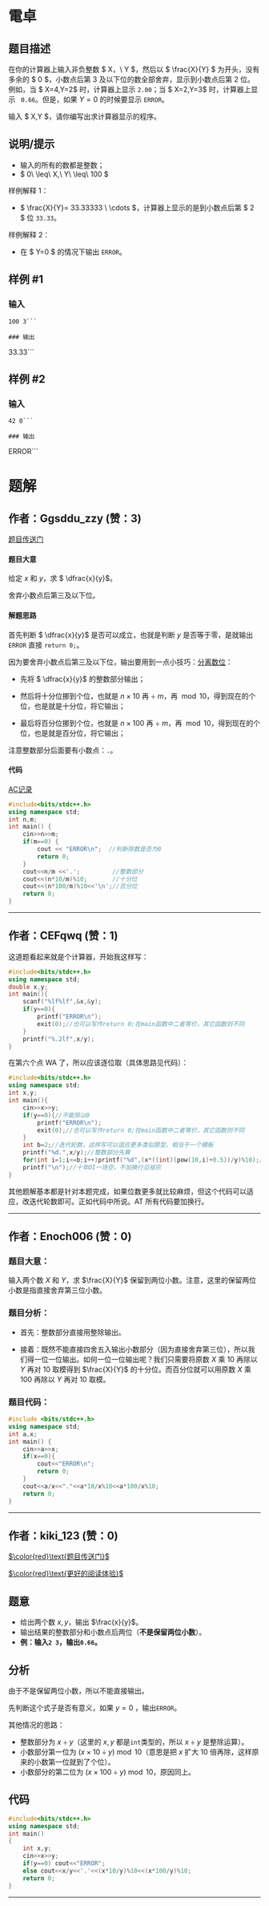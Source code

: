 # 電卓

## 题目描述

在你的计算器上输入非负整数 $ X，\ Y $，然后以 $ \frac{X}{Y} $ 为开头，没有多余的 $ 0 $，小数点后第 $3$ 及以下位的数全部舍弃，显示到小数点后第 $2$ 位。例如，当 $ X=4,Y=2$ 时，计算器上显示  `2.00`；当 $ X=2,Y=3$ 时，计算器上显示 ` 0.66`。但是，如果 $Y=0$ 的时候要显示 `ERROR`。

输入 $ X,Y $，请你编写出求计算器显示的程序。

## 说明/提示

- 输入的所有的数都是整数；
- $ 0\ \leq\ X,\ Y\ \leq\ 100 $

样例解释 $1$：

- $ \frac{X}{Y}= 33.33333 \ \cdots $，计算器上显示的是到小数点后第 $ 2 $ 位 `33.33`。

样例解释 $2$：

- 在 $ Y=0 $ 的情况下输出 `ERROR`。

## 样例 #1

### 输入

```
100 3```

### 输出

```
33.33```

## 样例 #2

### 输入

```
42 0```

### 输出

```
ERROR```

# 题解

## 作者：Ggsddu_zzy (赞：3)

[题目传送门](https://www.luogu.com.cn/problem/AT_past202010_b)

#### 题目大意

给定 $x$ 和 $y$，求 $ \dfrac{x}{y}$。

舍弃小数点后第三及以下位。

#### 解题思路

首先判断 $ \dfrac{x}{y}$ 是否可以成立，也就是判断 $y$ 是否等于零，是就输出 `ERROR` 直接 `return 0;`。

因为要舍弃小数点后第三及以下位，输出要用到一点小技巧：[分离数位](https://www.luogu.com.cn/blog/677671/fen-li-shuo-wei-gui-ze)：

- 先将 $ \dfrac{x}{y}$ 的整数部分输出；

- 然后将十分位挪到个位，也就是 $n \times 10$ 再 $\div\ m$，再 $\bmod10$，得到现在的个位，也是就是十分位，将它输出；

- 最后将百分位挪到个位，也就是 $n \times 100$ 再 $\div\ m$，再 $\bmod10$，得到现在的个位，也是就是百分位，将它输出；

注意整数部分后面要有小数点：`.`。

#### 代码

[AC记录](https://www.luogu.com.cn/record/97445309)

```cpp
#include<bits/stdc++.h>
using namespace std;
int n,m;
int main() {
	cin>>n>>m;
	if(m==0) {
		cout << "ERROR\n";  //判断除数是否为0
		return 0;
	} 
    cout<<n/m <<'.';         //整数部分
    cout<<(n*10/m)%10;       //十分位
    cout<<(n*100/m)%10<<'\n';//百分位
    return 0;
}
```



---

## 作者：CEFqwq (赞：1)

这道题看起来就是个计算器，开始我这样写：

```cpp
#include<bits/stdc++.h>
using namespace std;
double x,y;
int main(){
	scanf("%lf%lf",&x,&y);
	if(y==0){
		printf("ERROR\n");
		exit(0);//也可以写作return 0;在main函数中二者等价，其它函数则不同 
	}
	printf("%.2lf",x/y);
}
```

在第六个点 WA 了，所以应该逐位取（具体思路见代码）：

```cpp
#include<bits/stdc++.h>
using namespace std;
int x,y;
int main(){
	cin>>x>>y;
	if(y==0){//不能除以0
		printf("ERROR\n");
		exit(0);//也可以写作return 0;在main函数中二者等价，其它函数则不同 
	}
	int b=2;//迭代轮数，这样写可以适应更多类似题型，相当于一个模板 
	printf("%d.",x/y);//整数部分先算
	for(int i=1;i<=b;i++)printf("%d",(x*((int)(pow(10,i)+0.5))/y)%10);//小数部分由于浮点数误差，要四舍五入，这个代码就是计算商的第i位
	printf("\n");//十年OI一场空，不加换行见祖宗 
}
```

其他题解基本都是针对本题完成，如果位数更多就比较麻烦，但这个代码可以适应，改迭代轮数即可。正如代码中所说。AT 所有代码要加换行。

---

## 作者：Enoch006 (赞：0)

### 题目大意：

输入两个数 $X$ 和 $Y$，求 $\frac{X}{Y}$ 保留到两位小数。注意，这里的保留两位小数是指直接舍弃第三位小数。

### 题目分析：

- 首先：整数部分直接用整除输出。

- 接着：既然不能直接四舍五入输出小数部分（因为直接舍弃第三位），所以我们得一位一位输出。如何一位一位输出呢？我们只需要将原数 $X$ 乘 $10$ 再除以 $Y$ 再对 $10$ 取模得到 $\frac{X}{Y}$ 的十分位。而百分位就可以用原数 $X$ 乘 $100$ 再除以 $Y$ 再对 $10$ 取模。

### 题目代码：

```cpp
#include <bits/stdc++.h>
using namespace std;
int a,x; 
int main() {
    cin>>a>>x;
    if(x==0){
    	cout<<"ERROR\n";
		return 0; 
	}
	cout<<a/x<<"."<<a*10/x%10<<a*100/x%10;
    return 0;
}    
```


---

## 作者：kiki_123 (赞：0)

[$\color{red}\text{题目传送门}$](https://www.luogu.com.cn/problem/AT_past202010_b)

[$\color{red}\text{更好的阅读体验}$](https://www.luogu.com.cn/blog/Alex-ZJY/solution-at-past202010-b)

## 题意
- 给出两个数 $x,y$，输出 $\frac{x}{y}$。
- 输出结果的整数部分和小数点后两位（**不是保留两位小数**）。
- **例：输入`2 3`，输出`0.66`。**

## 分析
由于不是保留两位小数，所以不能直接输出。

先判断这个式子是否有意义，如果 $y=0$ ，输出`ERROR`。

其他情况的思路：
- 整数部分为 $x\div y$（这里的 $x,y$ 都是`int`类型的，所以 $x \div y$ 是整除运算）。
- 小数部分第一位为 $(x\times10\div y)\bmod10$（意思是把 $x$ 扩大 $10$ 倍再除，这样原来的小数第一位就到了个位）。
- 小数部分的第二位为 $(x\times100\div y)\bmod 10$，原因同上。

## 代码
```cpp
#include<bits/stdc++.h>
using namespace std;
int main()
{
	int x,y;
	cin>>x>>y;
	if(y==0) cout<<"ERROR";
	else cout<<x/y<<'.'<<(x*10/y)%10<<(x*100/y)%10;
	return 0;
}
```

---

